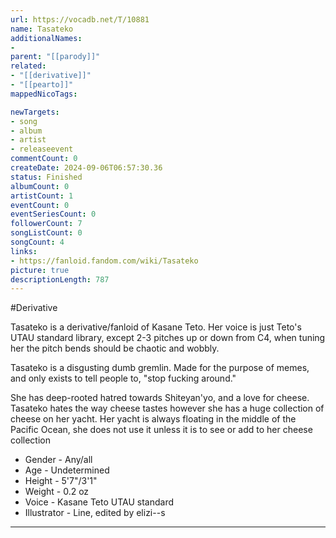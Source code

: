```yaml
---
url: https://vocadb.net/T/10881
name: Tasateko
additionalNames: 
- 
parent: "[[parody]]"
related:
- "[[derivative]]"
- "[[pearto]]"
mappedNicoTags:

newTargets:
- song
- album
- artist
- releaseevent
commentCount: 0
createDate: 2024-09-06T06:57:30.36
status: Finished
albumCount: 0
artistCount: 1
eventCount: 0
eventSeriesCount: 0
followerCount: 7
songListCount: 0
songCount: 4
links: 
- https://fanloid.fandom.com/wiki/Tasateko
picture: true
descriptionLength: 787
---
```


#Derivative

Tasateko is a derivative/fanloid of Kasane Teto. Her voice is just Teto's UTAU standard library, except 2-3 pitches up or down from C4, when tuning her the pitch bends should be chaotic and wobbly.

Tasateko is a disgusting dumb gremlin. Made for the purpose of memes, and only exists to tell people to, "stop fucking around."

She has deep-rooted hatred towards Shiteyan'yo, and a love for cheese. Tasateko hates the way cheese tastes however she has a huge collection of cheese on her yacht. Her yacht is always floating in the middle of the Pacific Ocean, she does not use it unless it is to see or add to her cheese collection

- Gender - Any/all
- Age - Undetermined
- Height - 5'7"/3'1"
- Weight - 0.2 oz
- Voice - Kasane Teto UTAU standard
- Illustrator - Line, edited by elizi--s

---

